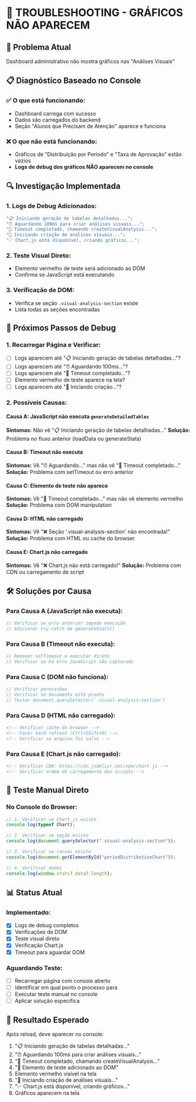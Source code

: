 # 🔧 TROUBLESHOOTING - GRÁFICOS NÃO APARECEM

## 🐛 Problema Atual

Dashboard administrativo não mostra gráficos nas "Análises Visuais"

## 📋 Diagnóstico Baseado no Console

### ✅ O que está funcionando:

- Dashboard carrega com sucesso
- Dados são carregados do backend
- Seção "Alunos que Precisam de Atenção" aparece e funciona

### ❌ O que não está funcionando:

- Gráficos de "Distribuição por Período" e "Taxa de Aprovação" estão vazios
- **Logs de debug dos gráficos NÃO aparecem no console**

## 🔍 Investigação Implementada

### 1. Logs de Debug Adicionados:

```javascript
"📋 Iniciando geração de tabelas detalhadas...";
"⏰ Aguardando 100ms para criar análises visuais...";
"🚀 Timeout completado, chamando createVisualAnalysis...";
"🎨 Iniciando criação de análises visuais...";
"✅ Chart.js está disponível, criando gráficos...";
```

### 2. Teste Visual Direto:

- Elemento vermelho de teste será adicionado ao DOM
- Confirma se JavaScript está executando

### 3. Verificação de DOM:

- Verifica se seção `.visual-analysis-section` existe
- Lista todas as seções encontradas

## 🎯 Próximos Passos de Debug

### 1. **Recarregar Página e Verificar:**

- [ ] Logs aparecem até "📋 Iniciando geração de tabelas detalhadas..."?
- [ ] Logs aparecem até "⏰ Aguardando 100ms..."?
- [ ] Logs aparecem até "🚀 Timeout completado..."?
- [ ] Elemento vermelho de teste aparece na tela?
- [ ] Logs aparecem até "🎨 Iniciando criação..."?

### 2. **Possíveis Causas:**

#### Causa A: JavaScript não executa `generateDetailedTables`

**Sintomas:** Não vê "📋 Iniciando geração de tabelas detalhadas..."
**Solução:** Problema no fluxo anterior (loadData ou generateStats)

#### Causa B: Timeout não executa

**Sintomas:** Vê "⏰ Aguardando..." mas não vê "🚀 Timeout completado..."
**Solução:** Problema com setTimeout ou erro anterior

#### Causa C: Elemento de teste não aparece

**Sintomas:** Vê "🚀 Timeout completado..." mas não vê elemento vermelho
**Solução:** Problema com DOM manipulation

#### Causa D: HTML não carregado

**Sintomas:** Vê "❌ Seção '.visual-analysis-section' não encontrada!"
**Solução:** Problema com HTML ou cache do browser

#### Causa E: Chart.js não carregado

**Sintomas:** Vê "❌ Chart.js não está carregado!"
**Solução:** Problema com CDN ou carregamento de script

## 🛠️ Soluções por Causa

### Para Causa A (JavaScript não executa):

```javascript
// Verificar se erro anterior impede execução
// Adicionar try-catch em generateStats()
```

### Para Causa B (Timeout não executa):

```javascript
// Remover setTimeout e executar direto
// Verificar se há erro JavaScript não capturado
```

### Para Causa C (DOM não funciona):

```javascript
// Verificar permissões
// Verificar se documento está pronto
// Testar document.querySelector('.visual-analysis-section')
```

### Para Causa D (HTML não carregado):

```html
<!-- Verificar cache do browser -->
<!-- Fazer hard refresh (Ctrl+Shift+R) -->
<!-- Verificar se arquivo foi salvo -->
```

### Para Causa E (Chart.js não carregado):

```html
<!-- Verificar CDN: https://cdn.jsdelivr.net/npm/chart.js -->
<!-- Verificar ordem de carregamento dos scripts -->
```

## 🧪 Teste Manual Direto

### No Console do Browser:

```javascript
// 1. Verificar se Chart.js existe
console.log(typeof Chart);

// 2. Verificar se seção existe
console.log(document.querySelector(".visual-analysis-section"));

// 3. Verificar se canvas existe
console.log(document.getElementById("periodDistributionChart"));

// 4. Verificar dados
console.log(window.stats?.data?.length);
```

## 📊 Status Atual

### Implementado:

- [x] Logs de debug completos
- [x] Verificações de DOM
- [x] Teste visual direto
- [x] Verificação Chart.js
- [x] Timeout para aguardar DOM

### Aguardando Teste:

- [ ] Recarregar página com console aberto
- [ ] Identificar em qual ponto o processo para
- [ ] Executar teste manual no console
- [ ] Aplicar solução específica

## 🎯 Resultado Esperado

Após reload, deve aparecer no console:

1. "📋 Iniciando geração de tabelas detalhadas..."
2. "⏰ Aguardando 100ms para criar análises visuais..."
3. "🚀 Timeout completado, chamando createVisualAnalysis..."
4. "🧪 Elemento de teste adicionado ao DOM"
5. Elemento vermelho visível na tela
6. "🎨 Iniciando criação de análises visuais..."
7. "✅ Chart.js está disponível, criando gráficos..."
8. Gráficos aparecem na tela
